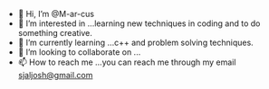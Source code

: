 - 👋 Hi, I’m @M-ar-cus
- 👀 I’m interested in ...learning new techniques in coding and to do something creative. 
- 🌱 I’m currently learning ...c++ and problem solving techniques. 
- 💞️ I’m looking to collaborate on ...
- 📫 How to reach me ...you can reach me through my email sjaljosh@gmail.com

<!---
M-ar-cus/M-ar-cus is a ✨ special ✨ repository because its `README.md` (this file) appears on your GitHub profile.
You can click the Preview link to take a look at your changes.
--->
